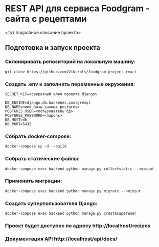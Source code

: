 # REST API для сервиса Foodgram - сайта с рецептами
<тут подробное описание проекта>
## Подготовка и запуск проекта
### Склонировать репозиторий на локальную машину:
```
git clone https://github.com/Viktrols/foodgram-project-react
```
### Создать .env и заполнить переменные окружения:
```
SECRET_KEY=<секретный ключ проекта django>

DB_ENGINE=django.db.backends.postgresql
DB_NAME=<имя базы данных postgres>
POSTGRES_USER=<пользователь бд>
POSTGRES_PASSWORD=<пароль>
DB_HOST=db
DB_PORT=5432

```
### Собрать docker-compose:
```
docker-compose up -d --build
```
### Собрать статические файлы:
```
docker-compose exec backend python manage.py collectstatic --noinput
```
### Применить миграции:
```
docker-compose exec backend python manage.py migrate --noinput
```
### Создать суперпользователя Django:
```
docker-compose exec backend python manage.py createsuperuser
```
### Проект будет доступен по адресу http://localhost/recipes
### Документация API http://localhost/api/docs/
